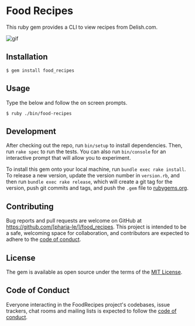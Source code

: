 # Food Recipes

This ruby gem provides a CLI to view recipes from Delish.com.

![gif](https://i.imgur.com/8vHk4Q5.gif)

## Installation

    $ gem install food_recipes

## Usage

Type the below and follow the on screen prompts.
    
    $ ruby ./bin/food-recipes

## Development

After checking out the repo, run `bin/setup` to install dependencies. Then, run `rake spec` to run the tests. You can also run `bin/console` for an interactive prompt that will allow you to experiment.

To install this gem onto your local machine, run `bundle exec rake install`. To release a new version, update the version number in `version.rb`, and then run `bundle exec rake release`, which will create a git tag for the version, push git commits and tags, and push the `.gem` file to [rubygems.org](https://rubygems.org).

## Contributing

Bug reports and pull requests are welcome on GitHub at https://github.com/[pharia-le/]/food_recipes. This project is intended to be a safe, welcoming space for collaboration, and contributors are expected to adhere to the [code of conduct](https://github.com/[pharia-le/]/food_recipes/blob/master/CODE_OF_CONDUCT.md).


## License

The gem is available as open source under the terms of the [MIT License](https://opensource.org/licenses/MIT).

## Code of Conduct

Everyone interacting in the FoodRecipes project's codebases, issue trackers, chat rooms and mailing lists is expected to follow the [code of conduct](https://github.com/[pharia-le/]/food_recipes/blob/master/CODE_OF_CONDUCT.md).
